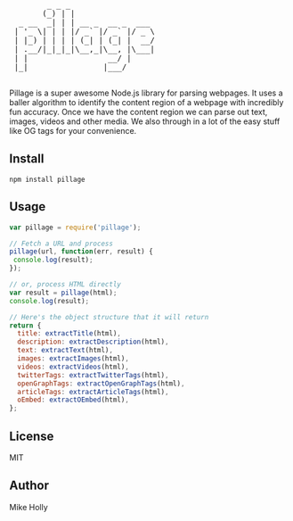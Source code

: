 <pre>
        _ _ _
       (_) | |
  _ __  _| | | __ _  __ _  ___
 | '_ \| | | |/ _` |/ _` |/ _ \
 | |_) | | | | (_| | (_| |  __/
 | .__/|_|_|_|\__,_|\__, |\___|
 | |                 __/ |
 |_|                |___/
 </pre>

 Pillage is a super awesome Node.js library for parsing webpages. It uses a baller
 algorithm to identify the content region of a webpage with incredibly fun
 accuracy. Once we have the content region we can parse out text, images, videos
 and other media. We also through in a lot of the easy stuff like OG tags for your
 convenience.

 ## Install

 `npm install pillage`

 ## Usage

 ```js
var pillage = require('pillage');

// Fetch a URL and process
pillage(url, function(err, result) {
  console.log(result);
});

// or, process HTML directly
var result = pillage(html);
console.log(result);
 ```

 ```js
 // Here's the object structure that it will return
 return {
   title: extractTitle(html),
   description: extractDescription(html),
   text: extractText(html),
   images: extractImages(html),
   videos: extractVideos(html),
   twitterTags: extractTwitterTags(html),
   openGraphTags: extractOpenGraphTags(html),
   articleTags: extractArticleTags(html),
   oEmbed: extractOEmbed(html),
 };
 ```

 ## License

 MIT

 ## Author

 Mike Holly
